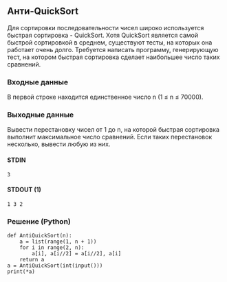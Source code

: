 ## Анти-QuickSort
Для сортировки последовательности чисел широко используется быстрая сортировка - QuickSort.
Хотя QuickSort является самой быстрой сортировкой в среднем, существуют тесты, на которых она работает очень долго.
Требуется написать программу, генерирующую тест, на котором быстрая сортировка сделает наибольшее число таких сравнений.

### Входные данные
В первой строке находится единственное число n (1 ≤ n ≤ 70000).
### Выходные данные
Вывести перестановку чисел от 1 до n, на которой быстрая сортировка выполнит максимальное число сравнений. 
Если таких перестановок несколько, вывести любую из них.
#### STDIN
```
3
```
#### STDOUT (1)
```
1 3 2
```

### Решение (Python)
```
def AntiQuickSort(n):
    a = list(range(1, n + 1))
    for i in range(2, n):
        a[i], a[i//2] = a[i//2], a[i]
    return a
a = AntiQuickSort(int(input()))
print(*a)
```
